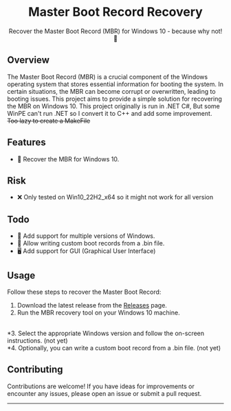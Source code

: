 <h1 align="center">
  Master Boot Record Recovery
</h1>

<p align="center">Recover the Master Boot Record (MBR) for Windows 10 - because why not! 🚀</p>

## Overview

The Master Boot Record (MBR) is a crucial component of the Windows operating system that stores essential information for booting the system. In certain situations, the MBR can become corrupt or overwritten, leading to booting issues. This project aims to provide a simple solution for recovering the MBR on Windows 10. This project originally is run in .NET C#, But some WinPE can't run .NET so I convert it to C++ and add some improvement. ~~Too lazy to create a MakeFile~~

## Features

- 🔄 Recover the MBR for Windows 10.

## Risk

- ❌ Only tested on Win10_22H2_x64 so it might not work for all version

## Todo

- 📂 Add support for multiple versions of Windows.
- 💾 Allow writing custom boot records from a .bin file.
- 🖥️ Add support for GUI (Graphical User Interface)

## Usage

Follow these steps to recover the Master Boot Record:

1. Download the latest release from the [Releases](https://github.com/ThangCNVN/MBRFixer/releases/tag/pre-release) page.
2. Run the MBR recovery tool on your Windows 10 machine.
<br>
*3. Select the appropriate Windows version and follow the on-screen instructions. (not yet)
<br>
*4. Optionally, you can write a custom boot record from a .bin file. (not yet)

## Contributing

Contributions are welcome! If you have ideas for improvements or encounter any issues, please open an issue or submit a pull request.

---

